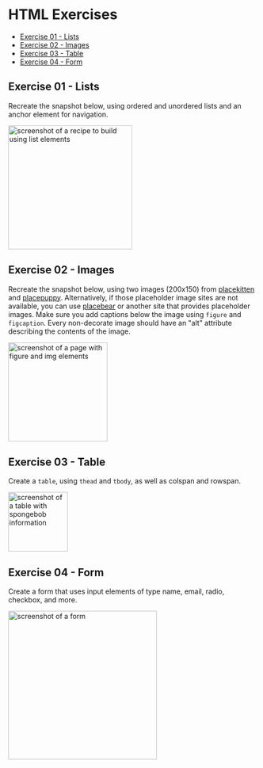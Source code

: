 # HTML Exercises

- [Exercise 01 - Lists](#ex01)
- [Exercise 02 - Images](#ex02)
- [Exercise 03 - Table](#ex03)
- [Exercise 04 - Form](#ex04)

## <a id="ex01"></a> Exercise 01 - Lists

Recreate the snapshot below, using ordered and unordered lists and an anchor element for navigation.

<img src="../_assets/html-exercises/html-ex01-lists.png" height=250 alt="screenshot of a recipe to build using list elements">

## <a id="ex02"></a> Exercise 02 - Images

Recreate the snapshot below, using two images (200x150) from [placekitten](http://placekitten.com/) and [placepuppy](https://place-puppy.com/). Alternatively, if those placeholder image sites are not available, you can use [placebear](https://placebear.com/) or another site that provides placeholder images. Make sure you add captions below the image using `figure` and `figcaption`. Every non-decorate image should have an "alt" attribute describing the contents of the image.

<img src="../_assets/html-exercises/html-ex02-images.png" height=200 alt="screenshot of a page with figure and img elements">

## <a id="ex03"></a> Exercise 03 - Table

Create a `table`, using `thead` and `tbody`, as well as colspan and rowspan.

<img src="../_assets/html-exercises/html-ex03-table.png" height=120 alt="screenshot of a table with spongebob information">

## <a id="ex04"></a> Exercise 04 - Form

Create a form that uses input elements of type name, email, radio, checkbox, and more.

<img src="../_assets/html-exercises/html-ex04-form.png" height=300 alt="screenshot of a form">
